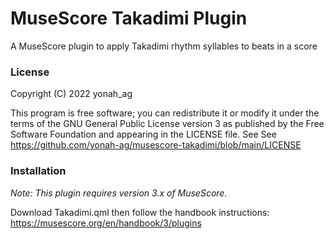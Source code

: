 # MuseScore Takadimi Plugin

A MuseScore plugin to apply Takadimi rhythm syllables to beats in a score

### License

Copyright (C) 2022 yonah_ag

This program is free software; you can redistribute it or modify it under the terms of the GNU General Public License version 3 as published by the Free Software Foundation and appearing in the LICENSE file.
See See https://github.com/yonah-ag/musescore-takadimi/blob/main/LICENSE
### Installation

_Note: This plugin requires version 3.x of MuseScore._

Download Takadimi.qml then follow the handbook instructions: https://musescore.org/en/handbook/3/plugins
